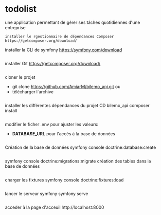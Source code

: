 # todolist
une application permettant de gérer ses tâches quotidiennes d'une entreprise
```
installer le rgestionnaire de dépendances Composer
https://getcomposer.org/download/
```
installer la CLI de symfony
https://symfony.com/download
```
```
installer Git
https://getcomposer.org/download/
```
```
  cloner le projet
  - git clone https://github.com/AmiarM/bilemo_api.git ou  
  - télécharger l'archive
```
```
installer les différentes dépendances du projet
CD bilemo_api
composer install
```
```
modifier le ficher .env pour ajuster les valeurs:
- **DATABASE_URL** pour l'accès à la base de données 
```
```
Création de la base de données 
symfony console doctrine:database:create
``` 
```
symfony console doctrine:migrations:migrate
création des tables dans la base de données
```
```
charger les fixtures
symfony console doctrine:fixtures:load
```
```
lancer le serveur symfony
symfony serve
```
```
acceder à  la page d'acceuil
http://localhost:8000
```
